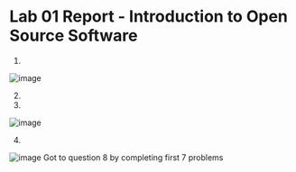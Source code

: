 # Lab 01 Report - Introduction to Open Source Software

1)
![image](https://user-images.githubusercontent.com/75342856/149560635-21942a3d-7b83-4349-b755-6ce1c1ab25dd.png)

2)

3)
![image](https://user-images.githubusercontent.com/75342856/149566351-f248c1b7-61fc-4833-a382-d2e6433f73ad.png)

4)
![image](https://user-images.githubusercontent.com/75342856/149571102-713c3114-06ff-4bd8-bfc6-4c29588eeb61.png)
Got to question 8 by completing first 7 problems

